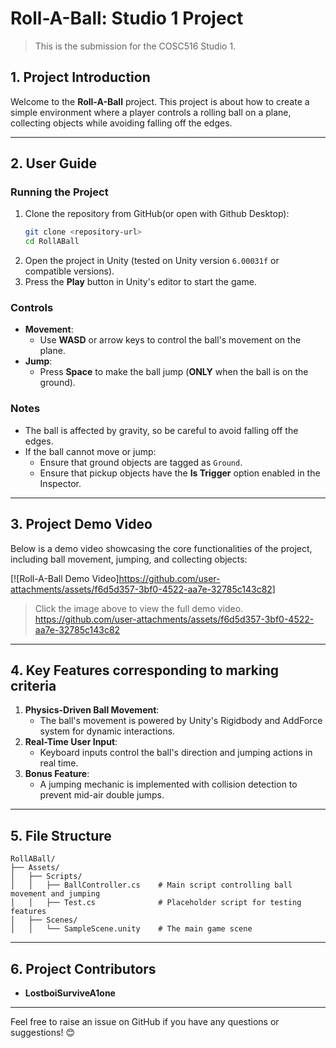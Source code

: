 # **Roll-A-Ball: Studio 1 Project**
> This is the submission for the COSC516 Studio 1.

## **1. Project Introduction**

Welcome to the **Roll-A-Ball** project. This project is about how to create a simple environment where a player controls a rolling ball on a plane, collecting objects while avoiding falling off the edges.

---

## **2. User Guide**

### **Running the Project**
1. Clone the repository from GitHub(or open with Github Desktop):
   ```bash
   git clone <repository-url>
   cd RollABall
   ```
2. Open the project in Unity (tested on Unity version `6.00031f` or compatible versions).
3. Press the **Play** button in Unity's editor to start the game.

### **Controls**
- **Movement**:
  - Use **WASD** or arrow keys to control the ball's movement on the plane.
- **Jump**:
  - Press **Space** to make the ball jump (**ONLY** when the ball is on the ground).

### **Notes**
- The ball is affected by gravity, so be careful to avoid falling off the edges.
- If the ball cannot move or jump:
  - Ensure that ground objects are tagged as `Ground`.
  - Ensure that pickup objects have the **Is Trigger** option enabled in the Inspector.

---

## **3. Project Demo Video**

Below is a demo video showcasing the core functionalities of the project, including ball movement, jumping, and collecting objects:

[![Roll-A-Ball Demo Video]https://github.com/user-attachments/assets/f6d5d357-3bf0-4522-aa7e-32785c143c82]

> Click the image above to view the full demo video.
https://github.com/user-attachments/assets/f6d5d357-3bf0-4522-aa7e-32785c143c82


---

## **4. Key Features** corresponding to marking criteria

1. **Physics-Driven Ball Movement**:
   - The ball's movement is powered by Unity's Rigidbody and AddForce system for dynamic interactions.
2. **Real-Time User Input**:
   - Keyboard inputs control the ball's direction and jumping actions in real time.
3. **Bonus Feature**:
   - A jumping mechanic is implemented with collision detection to prevent mid-air double jumps.

---

## **5. File Structure**

```
RollABall/
├── Assets/
│   ├── Scripts/
│   │   ├── BallController.cs    # Main script controlling ball movement and jumping
│   │   ├── Test.cs              # Placeholder script for testing features
│   ├── Scenes/
│   │   └── SampleScene.unity    # The main game scene
```

---

## **6. Project Contributors**

- **LostboiSurviveA1one**

---

Feel free to raise an issue on GitHub if you have any questions or suggestions! 😊
